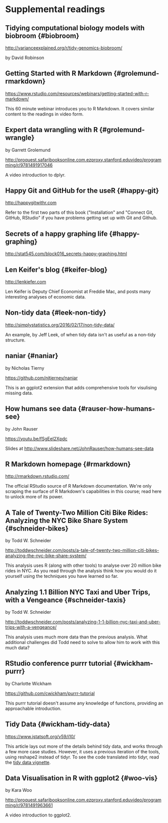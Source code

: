 <!-- Generated automatically from supplements.yml. Do not edit by hand -->

# Supplemental readings

## Tidying computational biology models with biobroom {#biobroom}

<http://varianceexplained.org/r/tidy-genomics-biobroom/>

by David Robinson

## Getting Started with R Markdown {#grolemund-rmarkdown}

<https://www.rstudio.com/resources/webinars/getting-started-with-r-markdown/>

This 60 minute webinar introduces you to R Markdown. It covers similar content
to the readings in video form.

## Expert data wrangling with R {#grolemund-wrangle}
by Garrett Grolemund

<http://proquest.safaribooksonline.com.ezproxy.stanford.eduvideo/programming/r/9781491917046>

A video introduction to dplyr.

## Happy Git and GitHub for the useR {#happy-git}

<http://happygitwithr.com>

Refer to the first two parts of this book ("Installation" and "Connect Git,
GitHub, RStudio" if you have problems getting set up with Git and Github.

## Secrets of a happy graphing life {#happy-graphing}

<http://stat545.com/block016_secrets-happy-graphing.html>



## Len Keifer's blog {#keifer-blog}

<http://lenkiefer.com>

Len Keifer is Deputy Chief Economist at Freddie Mac, and posts many interesting
analyses of economic data.

## Non-tidy data {#leek-non-tidy}

<http://simplystatistics.org/2016/02/17/non-tidy-data/>

An example, by Jeff Leek, of when tidy data isn't as useful as a non-tidy
structure.

## naniar {#naniar}
by Nicholas Tierny

<https://github.com/njtierney/naniar>

This is an ggplot2 extension that adds comprehensive tools for visulising
missing data.

## How humans see data {#rauser-how-humans-see}
by John Rauser

<https://youtu.be/fSgEeI2Xpdc>

Slides at <http://www.slideshare.net/JohnRauser/how-humans-see-data>

## R Markdown homepage {#rmarkdown}

<http://rmarkdown.rstudio.com/>

The official RStudio source of R Markdown documentation. We're only scraping
the surface of R Markdown's capabilities in this course; read here to unlock
more of its power.

## A Tale of Twenty-Two Million Citi Bike Rides: Analyzing the NYC Bike Share System {#schneider-bikes}
by Todd W. Schneider

<http://toddwschneider.com/posts/a-tale-of-twenty-two-million-citi-bikes-analyzing-the-nyc-bike-share-system/>

This analysis uses R (along with other tools) to analyse over 20 million bike
rides in NYC. As you read through the analysis think how you would do it
yourself using the techniques you have learned so far.

## Analyzing 1.1 Billion NYC Taxi and Uber Trips, with a Vengeance {#schneider-taxis}
by Todd W. Schneider

<http://toddwschneider.com/posts/analyzing-1-1-billion-nyc-taxi-and-uber-trips-with-a-vengeance/>

This analysis uses much more data than the previous analysis. What additional
challenges did Todd need to solve to allow him to work with this much data?

## RStudio conference purrr tutorial {#wickham-purrr}
by Charlotte Wickham

<https://github.com/cwickham/purrr-tutorial>

This purrr tutorial doesn't assume any knowledge of functions, providing an
approachable introduction.

## Tidy Data {#wickham-tidy-data}

<https://www.jstatsoft.org/v59/i10/>

This article lays out more of the details behind tidy data, and works through a
few more case studies. However, it uses a previous iteration of the tools,
using reshape2 instead of tidyr. To see the code translated into tidyr, read
the [tidy data
vignette](https://cran.r-project.org/web/packages/tidyr/vignettes/tidy-data.html).

## Data Visualisation in R with ggplot2 {#woo-vis}
by Kara Woo

<http://proquest.safaribooksonline.com.ezproxy.stanford.eduvideo/programming/r/9781491963661>

A video introduction to ggplot2.

